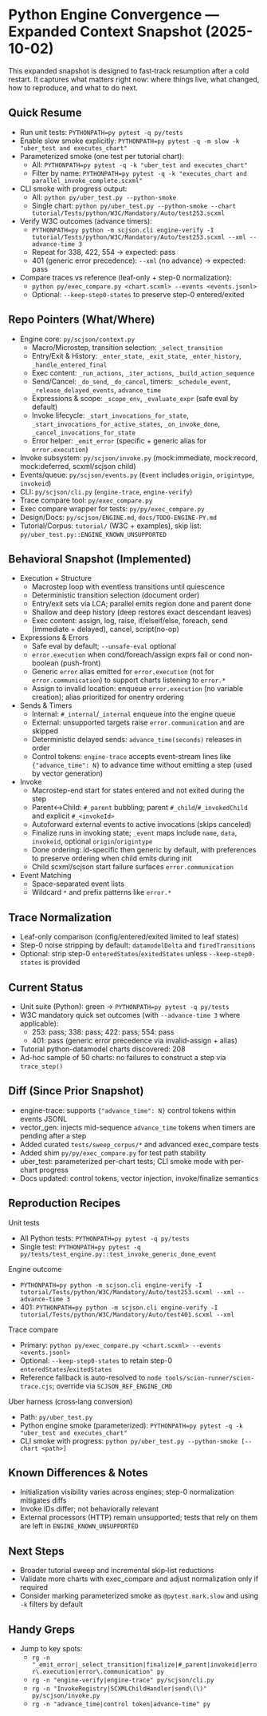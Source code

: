 # Python Engine Convergence — Expanded Context Snapshot (2025-10-02)

This expanded snapshot is designed to fast‑track resumption after a cold restart. It captures what matters right now: where things live, what changed, how to reproduce, and what to do next.

## Quick Resume
- Run unit tests: `PYTHONPATH=py pytest -q py/tests`
- Enable slow smoke explicitly: `PYTHONPATH=py pytest -q -m slow -k "uber_test and executes_chart"`
- Parameterized smoke (one test per tutorial chart):
  - All: `PYTHONPATH=py pytest -q -k "uber_test and executes_chart"`
  - Filter by name: `PYTHONPATH=py pytest -q -k "executes_chart and parallel_invoke_complete.scxml"`
- CLI smoke with progress output:
  - All: `python py/uber_test.py --python-smoke`
  - Single chart: `python py/uber_test.py --python-smoke --chart tutorial/Tests/python/W3C/Mandatory/Auto/test253.scxml`
- Verify W3C outcomes (advance timers):
  - `PYTHONPATH=py python -m scjson.cli engine-verify -I tutorial/Tests/python/W3C/Mandatory/Auto/test253.scxml --xml --advance-time 3`
  - Repeat for 338, 422, 554 → expected: pass
  - 401 (generic error precedence): `--xml` (no advance) → expected: pass
- Compare traces vs reference (leaf-only + step-0 normalization):
  - `python py/exec_compare.py <chart.scxml> --events <events.jsonl>`
  - Optional: `--keep-step0-states` to preserve step-0 entered/exited

## Repo Pointers (What/Where)
- Engine core: `py/scjson/context.py`
  - Macro/Microstep, transition selection: `_select_transition`
  - Entry/Exit & History: `_enter_state`, `_exit_state`, `_enter_history`, `_handle_entered_final`
  - Exec content: `_run_actions`, `_iter_actions`, `_build_action_sequence`
  - Send/Cancel: `_do_send`, `_do_cancel`, timers: `_schedule_event`, `_release_delayed_events`, `advance_time`
  - Expressions & scope: `_scope_env`, `_evaluate_expr` (safe eval by default)
  - Invoke lifecycle: `_start_invocations_for_state`, `_start_invocations_for_active_states`, `_on_invoke_done`, `_cancel_invocations_for_state`
  - Error helper: `_emit_error` (specific + generic alias for `error.execution`)
- Invoke subsystem: `py/scjson/invoke.py` (mock:immediate, mock:record, mock:deferred, scxml/scjson child)
- Events/queue: `py/scjson/events.py` (`Event` includes `origin`, `origintype`, `invokeid`)
- CLI: `py/scjson/cli.py` (`engine-trace`, `engine-verify`)
- Trace compare tool: `py/exec_compare.py`
- Exec compare wrapper for tests: `py/py/exec_compare.py`
- Design/Docs: `py/scjson/ENGINE.md`, `docs/TODO-ENGINE-PY.md`
- Tutorial/Corpus: `tutorial/` (W3C + examples), skip list: `py/uber_test.py::ENGINE_KNOWN_UNSUPPORTED`

## Behavioral Snapshot (Implemented)
- Execution + Structure
  - Macrostep loop with eventless transitions until quiescence
  - Deterministic transition selection (document order)
  - Entry/exit sets via LCA; parallel emits region done and parent done
  - Shallow and deep history (deep restores exact descendant leaves)
  - Exec content: assign, log, raise, if/elseif/else, foreach, send (immediate + delayed), cancel, script(no-op)
- Expressions & Errors
  - Safe eval by default; `--unsafe-eval` optional
  - `error.execution` when cond/foreach/assign exprs fail or cond non-boolean (push-front)
  - Generic `error` alias emitted for `error.execution` (not for `error.communication`) to support charts listening to `error.*`
  - Assign to invalid location: enqueue `error.execution` (no variable creation); alias prioritized for onentry ordering
- Sends & Timers
  - Internal: `#_internal`/`_internal` enqueue into the engine queue
  - External: unsupported targets raise `error.communication` and are skipped
  - Deterministic delayed sends: `advance_time(seconds)` releases in order
  - Control tokens: `engine-trace` accepts event-stream lines like `{"advance_time": N}` to advance time without emitting a step (used by vector generation)
- Invoke
  - Macrostep-end start for states entered and not exited during the step
  - Parent↔Child: `#_parent` bubbling; parent `#_child`/`#_invokedChild` and explicit `#_<invokeId>`
  - Autoforward external events to active invocations (skips canceled)
  - Finalize runs in invoking state; `_event` maps include `name`, `data`, `invokeid`, optional `origin`/`origintype`
  - Done ordering: id-specific then generic by default, with preferences to preserve ordering when child emits during init
  - Child scxml/scjson start failure surfaces `error.communication`
- Event Matching
  - Space-separated event lists
  - Wildcard `*` and prefix patterns like `error.*`

## Trace Normalization
- Leaf-only comparison (config/entered/exited limited to leaf states)
- Step-0 noise stripping by default: `datamodelDelta` and `firedTransitions`
- Optional: strip step-0 `enteredStates`/`exitedStates` unless `--keep-step0-states` is provided

## Current Status
- Unit suite (Python): green → `PYTHONPATH=py pytest -q py/tests`
- W3C mandatory quick set outcomes (with `--advance-time 3` where applicable):
  - 253: pass; 338: pass; 422: pass; 554: pass
  - 401: pass (generic error precedence via invalid-assign + alias)
- Tutorial python-datamodel charts discovered: 208
- Ad-hoc sample of 50 charts: no failures to construct a step via `trace_step()`

## Diff (Since Prior Snapshot)
- engine-trace: supports `{"advance_time": N}` control tokens within events JSONL
- vector_gen: injects mid-sequence `advance_time` tokens when timers are pending after a step
- Added curated `tests/sweep_corpus/*` and advanced exec_compare tests
- Added shim `py/py/exec_compare.py` for test path stability
- uber_test: parameterized per-chart tests; CLI smoke mode with per-chart progress
- Docs updated: control tokens, vector injection, invoke/finalize semantics

## Reproduction Recipes
Unit tests
- All Python tests: `PYTHONPATH=py pytest -q py/tests`
- Single test: `PYTHONPATH=py pytest -q py/tests/test_engine.py::test_invoke_generic_done_event`

Engine outcome
- `PYTHONPATH=py python -m scjson.cli engine-verify -I tutorial/Tests/python/W3C/Mandatory/Auto/test253.scxml --xml --advance-time 3`
- 401: `PYTHONPATH=py python -m scjson.cli engine-verify -I tutorial/Tests/python/W3C/Mandatory/Auto/test401.scxml --xml`

Trace compare
- Primary: `python py/exec_compare.py <chart.scxml> --events <events.jsonl>`
- Optional: `--keep-step0-states` to retain step-0 `enteredStates`/`exitedStates`
- Reference fallback is auto-resolved to `node tools/scion-runner/scion-trace.cjs`; override via `SCJSON_REF_ENGINE_CMD`

Uber harness (cross‑lang conversion)
- Path: `py/uber_test.py`
- Python engine smoke (parameterized): `PYTHONPATH=py pytest -q -k "uber_test and executes_chart"`
- CLI smoke with progress: `python py/uber_test.py --python-smoke [--chart <path>]`

## Known Differences & Notes
- Initialization visibility varies across engines; step-0 normalization mitigates diffs
- Invoke IDs differ; not behaviorally relevant
- External processors (HTTP) remain unsupported; tests that rely on them are left in `ENGINE_KNOWN_UNSUPPORTED`

## Next Steps
- Broader tutorial sweep and incremental skip‑list reductions
- Validate more charts with exec_compare and adjust normalization only if required
- Consider marking parameterized smoke as `@pytest.mark.slow` and using `-k` filters by default

## Handy Greps
- Jump to key spots:
  - `rg -n "_emit_error|_select_transition|finalize|#_parent|invokeid|error\.execution|error\.communication" py`
  - `rg -n "engine-verify|engine-trace" py/scjson/cli.py`  
  - `rg -n "InvokeRegistry|SCXMLChildHandler|send\(\)" py/scjson/invoke.py`
  - `rg -n "advance_time|control token|advance-time" py`
